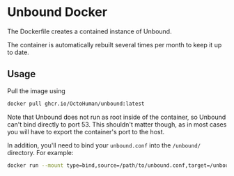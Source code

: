 # Unbound Docker
The Dockerfile creates a contained instance of Unbound.

The container is automatically rebuilt several times per month to keep it up to date.

## Usage
Pull the image using
```bash
docker pull ghcr.io/OctoHuman/unbound:latest
```

Note that Unbound does not run as root inside of the container, so Unbound can't bind directly to port 53. This shouldn't matter though, as in most cases you will have to export the container's port to the host.

In addition, you'll need to bind your `unbound.conf` into the `/unbound/` directory. For example:
```bash
docker run --mount type=bind,source=/path/to/unbound.conf,target=/unbound/unbound.conf,readonly -p <host port>:<container port>/udp -p <host port>:<container port>/tcp unbound
```